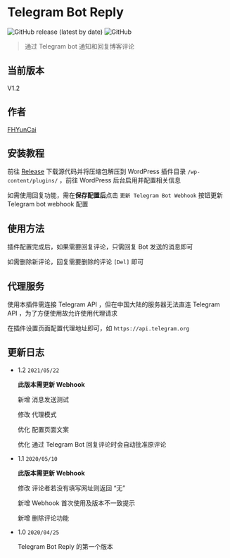 # Telegram Bot Reply

![GitHub release (latest by date)](https://img.shields.io/github/v/release/fhyuncai/Telegram-Bot-Reply?style=flat-square)
![GitHub](https://img.shields.io/github/license/fhyuncai/Telegram-Bot-Reply?style=flat-square)

> 通过 Telegram bot 通知和回复博客评论

## 当前版本

V1.2

## 作者

[FHYunCai](https://yuncaioo.com)

## 安装教程

前往 [Release](https://github.com/fhyuncai/Telegram-Bot-Reply/releases/latest) 下载源代码并将压缩包解压到 WordPress 插件目录 `/wp-content/plugins/` ，前往 WordPress 后台启用并配置相关信息

如需使用回复功能，需在**保存配置后**点击 `更新 Telegram Bot Webhook` 按钮更新 Telegram bot webhook 配置

## 使用方法

插件配置完成后，如果需要回复评论，只需回复 Bot 发送的消息即可

如需删除新评论，回复需要删除的评论 `[Del]` 即可

## 代理服务

使用本插件需连接 Telegram API ，但在中国大陆的服务器无法直连 Telegram API ，为了方便使用故允许使用代理请求

在插件设置页面配置代理地址即可，如 `https://api.telegram.org`

## 更新日志

* 1.2 `2021/05/22`

    **此版本需更新 Webhook**

    新增 消息发送测试

    修改 代理模式

    优化 配置页面文案

    优化 通过 Telegram Bot 回复评论时会自动批准原评论

* 1.1 `2020/05/10`

    **此版本需更新 Webhook**

    修改 评论者若没有填写网址则返回 “无”

    新增 Webhook 首次使用及版本不一致提示

    新增 删除评论功能

* 1.0 `2020/04/25`

    Telegram Bot Reply 的第一个版本
